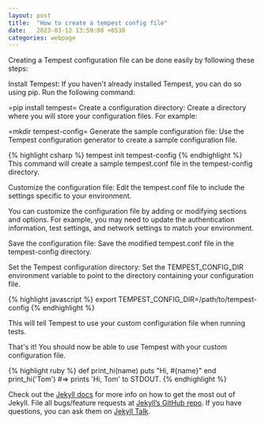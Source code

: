 ```yaml
---
layout: post
title:  "How to create a tempest config file"
date:   2023-03-12 13:59:08 +0530
categories: webpage
---
```

Creating a Tempest configuration file can be done easily by following these
steps:

Install Tempest: If you haven't already installed Tempest, you can do so using
pip. Run the following command:

=pip install tempest=
Create a configuration directory: Create a directory where you will store your
configuration files. For example:

=mkdir tempest-config=
Generate the sample configuration file: Use the Tempest configuration generator
to create a sample configuration file.

{% highlight csharp %}
tempest init tempest-config
{% endhighlight %}
This command will create a sample tempest.conf file in the tempest-config
directory.

Customize the configuration file: Edit the tempest.conf file to include the
settings specific to your environment.

You can customize the configuration file by adding or modifying sections and
options. For example, you may need to update the authentication information,
test settings, and network settings to match your environment.

Save the configuration file: Save the modified tempest.conf file in the
tempest-config directory.

Set the Tempest configuration directory: Set the TEMPEST_CONFIG_DIR environment
variable to point to the directory containing your configuration file.

{% highlight javascript %}
export TEMPEST_CONFIG_DIR=/path/to/tempest-config
{% endhighlight %}

This will tell Tempest to use your custom configuration file when running
tests.

That's it! You should now be able to use Tempest with your custom configuration
file.

{% highlight ruby %}
def print_hi(name)
  puts "Hi, #{name}"
end
print_hi('Tom')
#=> prints 'Hi, Tom' to STDOUT.
{% endhighlight %}

Check out the [Jekyll docs][jekyll-docs] for more info on how to get the most out of Jekyll. File all bugs/feature requests at [Jekyll’s GitHub repo][jekyll-gh]. If you have questions, you can ask them on [Jekyll Talk][jekyll-talk].

[jekyll-docs]: https://jekyllrb.com/docs/home
[jekyll-gh]:   https://github.com/jekyll/jekyll
[jekyll-talk]: https://talk.jekyllrb.com/
